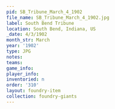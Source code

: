 ```yaml
---
pid: SB_Tribune_March_4_1902
file_name: SB_Tribune_March_4_1902.jpg
label: South Bend Tribune
location: South Bend, Indiana, US
_date: 4/3/1902
month_str: March
year: '1902'
type: JPG
notes: 
teams: 
game_info: 
player_info: 
inventoried: n
order: '310'
layout: foundry-item
collection: foundry-giants
---
```

